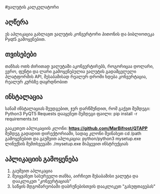 #ვალუტის კალკულატორი

## აღწერა
ეს აპლიკაცია გახლავთ ვალუტის კონვერტორი პითონის და ბიბლიოთეკა Pyqt5 გამოყენებით. 

## თვისებები
თანხას ოთხ ძირითად ვალუტაში აკონვერტირებს, როგორიცაა დოლარი, ევრო, ფუნტი და ლარი
გამოყენებულია ვალუტის გადამცვლელი პლატფორმის API, შესაბამისად რეალურ დროში ხდება კონვერტაცია, რეალურ კურსზე დაყრდნობით

## ინსტალაცია
სანამ ინსტალაციას შეუდგებით, ჯერ დარწმუნდით, რომ გაქვთ შემდეგი:
Python3
PyQT5
Requests
დააყენეთ შემდეგი ფაილი:
pip install -r requirements.txt

 გააკეთეთ აპლიკაციის კლონი:
 **https://github.com/MarBifrost/QTAPP**
შემდეგ გადადით დირექტორიაში, სადაც კლონი შეინახეთ cd /path გამოყენებით
და გაუშვით აპლიკაცია:
python/python3 mysetup.exe
ლინუქსის შემთხვევაში ./mysetup.exe
მიჰყევით ინსტრუქციას

## აპლიკაციის გამოყენება
1. გაუშვით აპლიკაცია
2. შეიყვანეთ სასურველი თანხა, აირჩიეთ შესაბამისი ვალუტა და დააკლიკეთ "კონვერტაციას"
3. საწყის მდგომარეობაში დაბრუნებისთვის დააკლიკეთ "გასუფთავებას" 
